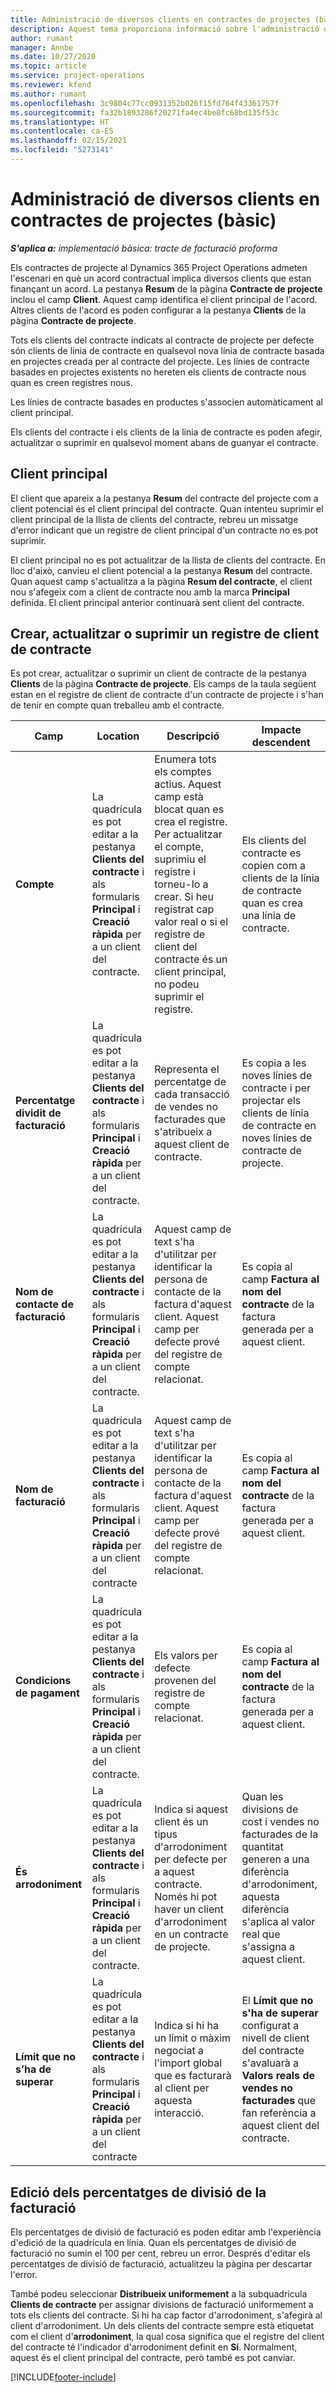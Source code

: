 ```yaml
---
title: Administració de diversos clients en contractes de projectes (bàsic)
description: Aquest tema proporciona informació sobre l'administració de diversos clients en contractes de projectes.
author: rumant
manager: Annbe
ms.date: 10/27/2020
ms.topic: article
ms.service: project-operations
ms.reviewer: kfend
ms.author: rumant
ms.openlocfilehash: 3c9804c77cc0931352b026f15fd764f43361757f
ms.sourcegitcommit: fa32b1893286f20271fa4ec4be8fc68bd135f53c
ms.translationtype: HT
ms.contentlocale: ca-ES
ms.lasthandoff: 02/15/2021
ms.locfileid: "5273141"
---
```

# <a name="manage-multiple-customers-on-project-contracts---lite"></a>Administració de diversos clients en contractes de projectes (bàsic)

_**S'aplica a:** implementació bàsica: tracte de facturació proforma_

Els contractes de projecte al Dynamics 365 Project Operations admeten l'escenari en què un acord contractual implica diversos clients que estan finançant un acord. La pestanya **Resum** de la pàgina **Contracte de projecte** inclou el camp **Client**. Aquest camp identifica el client principal de l'acord. Altres clients de l'acord es poden configurar a la pestanya **Clients** de la pàgina **Contracte de projecte**.

Tots els clients del contracte indicats al contracte de projecte per defecte són clients de línia de contracte en qualsevol nova línia de contracte basada en projectes creada per al contracte del projecte. Les línies de contracte basades en projectes existents no hereten els clients de contracte nous quan es creen registres nous.

Les línies de contracte basades en productes s'associen automàticament al client principal.

Els clients del contracte i els clients de la línia de contracte es poden afegir, actualitzar o suprimir en qualsevol moment abans de guanyar el contracte.

## <a name="primary-customer"></a>Client principal

El client que apareix a la pestanya **Resum** del contracte del projecte com a client potencial és el client principal del contracte. Quan intenteu suprimir el client principal de la llista de clients del contracte, rebreu un missatge d'error indicant que un registre de client principal d'un contracte no es pot suprimir.

El client principal no es pot actualitzar de la llista de clients del contracte. En lloc d'això, canvieu el client potencial a la pestanya **Resum** del contracte. Quan aquest camp s'actualitza a la pàgina **Resum del contracte**, el client nou s'afegeix com a client de contracte nou amb la marca **Principal** definida. El client principal anterior continuarà sent client del contracte.

## <a name="create-update-or-delete-a-contract-customer-record"></a>Crear, actualitzar o suprimir un registre de client de contracte

Es pot crear, actualitzar o suprimir un client de contracte de la pestanya **Clients** de la pàgina **Contracte de projecte**. Els camps de la taula següent estan en el registre de client de contracte d'un contracte de projecte i s'han de tenir en compte quan treballeu amb el contracte.

| Camp | Location | Descripció | Impacte descendent |
| --- | --- | --- | --- |
| **Compte** | La quadrícula es pot editar a la pestanya **Clients del contracte** i als formularis **Principal** i **Creació ràpida** per a un client del contracte. | Enumera tots els comptes actius. Aquest camp està blocat quan es crea el registre. Per actualitzar el compte, suprimiu el registre i torneu-lo a crear. Si heu registrat cap valor real o si el registre de client del contracte és un client principal, no podeu suprimir el registre. | Els clients del contracte es copien com a clients de la línia de contracte quan es crea una línia de contracte. |
| **Percentatge dividit de facturació** | La quadrícula es pot editar a la pestanya **Clients del contracte** i als formularis **Principal** i **Creació ràpida** per a un client del contracte. | Representa el percentatge de cada transacció de vendes no facturades que s'atribueix a aquest client de contracte. | Es copia a les noves línies de contracte i per projectar els clients de línia de contracte en noves línies de contracte de projecte. |
| **Nom de contacte de facturació** | La quadrícula es pot editar a la pestanya **Clients del contracte** i als formularis **Principal** i **Creació ràpida** per a un client del contracte. | Aquest camp de text s'ha d'utilitzar per identificar la persona de contacte de la factura d'aquest client. Aquest camp per defecte prové del registre de compte relacionat. | Es copia al camp **Factura al nom del contracte** de la factura generada per a aquest client. |
| **Nom de facturació** | La quadrícula es pot editar a la pestanya **Clients del contracte** i als formularis **Principal** i **Creació ràpida** per a un client del contracte | Aquest camp de text s'ha d'utilitzar per identificar la persona de contacte de la factura d'aquest client. Aquest camp per defecte prové del registre de compte relacionat. | Es copia al camp **Factura al nom del contracte** de la factura generada per a aquest client. |
| **Condicions de pagament** | La quadrícula es pot editar a la pestanya **Clients del contracte** i als formularis **Principal** i **Creació ràpida** per a un client del contracte. | Els valors per defecte provenen del registre de compte relacionat. | Es copia al camp **Factura al nom del contracte** de la factura generada per a aquest client. |
| **És arrodoniment** | La quadrícula es pot editar a la pestanya **Clients del contracte** i als formularis **Principal** i **Creació ràpida** per a un client del contracte. | Indica si aquest client és un tipus d'arrodoniment per defecte per a aquest contracte. Només hi pot haver un client d'arrodoniment en un contracte de projecte. | Quan les divisions de cost i vendes no facturades de la quantitat generen a una diferència d'arrodoniment, aquesta diferència s'aplica al valor real que s'assigna a aquest client. |
| **Límit que no s’ha de superar** | La quadrícula es pot editar a la pestanya **Clients del contracte** i als formularis **Principal** i **Creació ràpida** per a un client del contracte | Indica si hi ha un límit o màxim negociat a l'import global que es facturarà al client per aquesta interacció. | El **Límit que no s'ha de superar** configurat a nivell de client del contracte s'avaluarà a **Valors reals de vendes no facturades** que fan referència a aquest client del contracte. |

## <a name="edit-billing-split-percentages"></a>Edició dels percentatges de divisió de la facturació

Els percentatges de divisió de facturació es poden editar amb l'experiència d'edició de la quadrícula en línia. Quan els percentatges de divisió de facturació no sumin el 100 per cent, rebreu un error. Després d'editar els percentatges de divisió de facturació, actualitzeu la pàgina per descartar l'error.

També podeu seleccionar **Distribueix uniformement** a la subquadrícula **Clients de contracte** per assignar divisions de facturació uniformement a tots els clients del contracte. Si hi ha cap factor d'arrodoniment, s'afegirà al client d'arrodoniment. Un dels clients del contracte sempre està etiquetat com el client d'**arrodoniment**, la qual cosa significa que el registre del client del contracte té l'indicador d'arrodoniment definit en **Sí**. Normalment, aquest és el client principal del contracte, però també es pot canviar.


[!INCLUDE[footer-include](../../includes/footer-banner.md)]